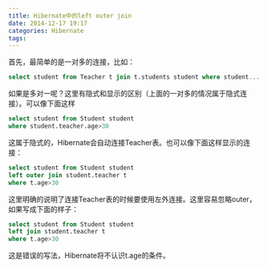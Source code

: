 ```yaml
---
title: Hibernate中的left outer join
date: 2014-12-17 19:17
categories: Hibernate
tags: 
---
```


首先，最简单的是一对多的连接，比如：
```sql
select student from Teacher t join t.students student where student....
```

如果是多对一呢？这里有隐式和显示的区别（上面的一对多的情况属于隐式连接）。可以像下面这样
```sql
select student from Student student 
where student.teacher.age>30
```

这属于隐式的，Hibernate会自动连接Teacher表。也可以像下面这样显示的连接：
```sql
select student from Student student
left outer join student.teacher t 
where t.age>30
```

这里明确的说明了连接Teacher表的时候要使用左外连接。这里容易忽略outer，如果写成下面的样子：
```sql
select student from Student student
left join student.teacher t 
where t.age>30
```
这是错误的写法，Hibernate将不认识t.age的条件。

